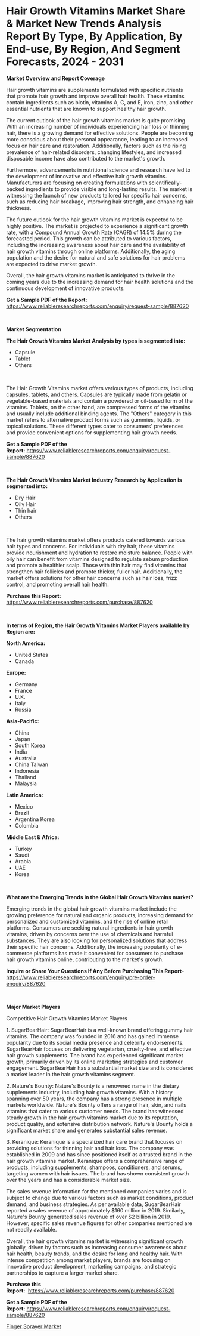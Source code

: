 <p><h1>Hair Growth Vitamins Market Share & Market New Trends Analysis Report By Type, By Application, By End-use, By Region, And Segment Forecasts, 2024 - 2031</h1></p><p><strong>Market Overview and Report Coverage</strong></p>
<p><p>Hair growth vitamins are supplements formulated with specific nutrients that promote hair growth and improve overall hair health. These vitamins contain ingredients such as biotin, vitamins A, C, and E, iron, zinc, and other essential nutrients that are known to support healthy hair growth.</p><p>The current outlook of the hair growth vitamins market is quite promising. With an increasing number of individuals experiencing hair loss or thinning hair, there is a growing demand for effective solutions. People are becoming more conscious about their personal appearance, leading to an increased focus on hair care and restoration. Additionally, factors such as the rising prevalence of hair-related disorders, changing lifestyles, and increased disposable income have also contributed to the market's growth.</p><p>Furthermore, advancements in nutritional science and research have led to the development of innovative and effective hair growth vitamins. Manufacturers are focusing on creating formulations with scientifically-backed ingredients to provide visible and long-lasting results. The market is witnessing the launch of new products tailored for specific hair concerns, such as reducing hair breakage, improving hair strength, and enhancing hair thickness.</p><p>The future outlook for the hair growth vitamins market is expected to be highly positive. The market is projected to experience a significant growth rate, with a Compound Annual Growth Rate (CAGR) of 14.5% during the forecasted period. This growth can be attributed to various factors, including the increasing awareness about hair care and the availability of hair growth vitamins through online platforms. Additionally, the aging population and the desire for natural and safe solutions for hair problems are expected to drive market growth.</p><p>Overall, the hair growth vitamins market is anticipated to thrive in the coming years due to the increasing demand for hair health solutions and the continuous development of innovative products.</p></p>
<p><strong>Get a Sample PDF of the Report:</strong> <a href="https://www.reliableresearchreports.com/enquiry/request-sample/887620">https://www.reliableresearchreports.com/enquiry/request-sample/887620</a></p>
<p>&nbsp;</p>
<p><strong>Market Segmentation</strong></p>
<p><strong>The Hair Growth Vitamins Market Analysis by types is segmented into:</strong></p>
<p><ul><li>Capsule</li><li>Tablet</li><li>Others</li></ul></p>
<p>&nbsp;</p>
<p><p>The Hair Growth Vitamins market offers various types of products, including capsules, tablets, and others. Capsules are typically made from gelatin or vegetable-based materials and contain a powdered or oil-based form of the vitamins. Tablets, on the other hand, are compressed forms of the vitamins and usually include additional binding agents. The "Others" category in this market refers to alternative product forms such as gummies, liquids, or topical solutions. These different types cater to consumers' preferences and provide convenient options for supplementing hair growth needs.</p></p>
<p><strong>Get a Sample PDF of the Report:</strong>&nbsp;<a href="https://www.reliableresearchreports.com/enquiry/request-sample/887620">https://www.reliableresearchreports.com/enquiry/request-sample/887620</a></p>
<p>&nbsp;</p>
<p><strong>The Hair Growth Vitamins Market Industry Research by Application is segmented into:</strong></p>
<p><ul><li>Dry Hair</li><li>Oily Hair</li><li>Thin hair</li><li>Others</li></ul></p>
<p>&nbsp;</p>
<p><p>The hair growth vitamins market offers products catered towards various hair types and concerns. For individuals with dry hair, these vitamins provide nourishment and hydration to restore moisture balance. People with oily hair can benefit from vitamins designed to regulate sebum production and promote a healthier scalp. Those with thin hair may find vitamins that strengthen hair follicles and promote thicker, fuller hair. Additionally, the market offers solutions for other hair concerns such as hair loss, frizz control, and promoting overall hair health.</p></p>
<p><strong>Purchase this Report:</strong>&nbsp; <a href="https://www.reliableresearchreports.com/purchase/887620">https://www.reliableresearchreports.com/purchase/887620</a></p>
<p>&nbsp;</p>
<p><strong>In terms of Region, the Hair Growth Vitamins Market Players available by Region are:</strong></p>
<p>
    <p> <strong> North America: </strong>
        <ul>
            <li>United States</li>
            <li>Canada</li>
        </ul>
        </p> 
    <p> <strong> Europe: </strong>
        <ul>
            <li>Germany</li>
            <li>France</li>
            <li>U.K.</li>
            <li>Italy</li>
            <li>Russia</li>
        </ul>
        </p> 
    <p> <strong> Asia-Pacific: </strong>
        <ul>
            <li>China</li>
            <li>Japan</li>
            <li>South Korea</li>
            <li>India</li>
            <li>Australia</li>
            <li>China Taiwan</li>
            <li>Indonesia</li>
            <li>Thailand</li>
            <li>Malaysia</li>
        </ul>
        </p> 
    <p> <strong> Latin America: </strong>
        <ul>
            <li>Mexico</li>
            <li>Brazil</li>
            <li>Argentina Korea</li>
            <li>Colombia</li>
        </ul>
        </p> 
    <p> <strong> Middle East & Africa: </strong>
        <ul>
            <li>Turkey</li>
            <li>Saudi</li>
            <li>Arabia</li>
            <li>UAE</li>
            <li>Korea</li>
        </ul>
    </p>
    </p>
<p>&nbsp;</p>
<p><strong>What are the Emerging Trends in the Global Hair Growth Vitamins market?</strong></p>
<p><p>Emerging trends in the global hair growth vitamins market include the growing preference for natural and organic products, increasing demand for personalized and customized vitamins, and the rise of online retail platforms. Consumers are seeking natural ingredients in hair growth vitamins, driven by concerns over the use of chemicals and harmful substances. They are also looking for personalized solutions that address their specific hair concerns. Additionally, the increasing popularity of e-commerce platforms has made it convenient for consumers to purchase hair growth vitamins online, contributing to the market's growth.</p></p>
<p><strong>Inquire or Share Your Questions If Any Before Purchasing This Report</strong>- <a href="https://www.reliableresearchreports.com/enquiry/pre-order-enquiry/887620">https://www.reliableresearchreports.com/enquiry/pre-order-enquiry/887620</a></p>
<p>&nbsp;</p>
<p><strong>Major Market Players</strong></p>
<p><p>Competitive Hair Growth Vitamins Market Players</p><p>1. SugarBearHair: SugarBearHair is a well-known brand offering gummy hair vitamins. The company was founded in 2016 and has gained immense popularity due to its social media presence and celebrity endorsements. SugarBearHair focuses on delivering vegetarian, cruelty-free, and effective hair growth supplements. The brand has experienced significant market growth, primarily driven by its online marketing strategies and customer engagement. SugarBearHair has a substantial market size and is considered a market leader in the hair growth vitamins segment.</p><p>2. Nature's Bounty: Nature's Bounty is a renowned name in the dietary supplements industry, including hair growth vitamins. With a history spanning over 50 years, the company has a strong presence in multiple markets worldwide. Nature's Bounty offers a range of hair, skin, and nails vitamins that cater to various customer needs. The brand has witnessed steady growth in the hair growth vitamins market due to its reputation, product quality, and extensive distribution network. Nature's Bounty holds a significant market share and generates substantial sales revenue.</p><p>3. Keranique: Keranique is a specialized hair care brand that focuses on providing solutions for thinning hair and hair loss. The company was established in 2009 and has since positioned itself as a trusted brand in the hair growth vitamins market. Keranique offers a comprehensive range of products, including supplements, shampoos, conditioners, and serums, targeting women with hair issues. The brand has shown consistent growth over the years and has a considerable market size.</p><p>The sales revenue information for the mentioned companies varies and is subject to change due to various factors such as market conditions, product demand, and business strategies. As per available data, SugarBearHair reported a sales revenue of approximately $160 million in 2019. Similarly, Nature's Bounty generated sales revenue of over $2 billion in 2019. However, specific sales revenue figures for other companies mentioned are not readily available.</p><p>Overall, the hair growth vitamins market is witnessing significant growth globally, driven by factors such as increasing consumer awareness about hair health, beauty trends, and the desire for long and healthy hair. With intense competition among market players, brands are focusing on innovative product development, marketing campaigns, and strategic partnerships to capture a larger market share.</p></p>
<p><strong>Purchase this Report:</strong>&nbsp;&nbsp;<a href="https://www.reliableresearchreports.com/purchase/887620">https://www.reliableresearchreports.com/purchase/887620</a></p>
<p></p>
<p><strong>Get a Sample PDF of the Report:</strong>&nbsp;<a href="https://www.reliableresearchreports.com/enquiry/request-sample/887620">https://www.reliableresearchreports.com/enquiry/request-sample/887620</a></p>
<p><p><a href="https://github.com/GroverBarry/Market-Research-Report-List-2/blob/main/finger-sprayer-market.md">Finger Sprayer Market</a></p></p>